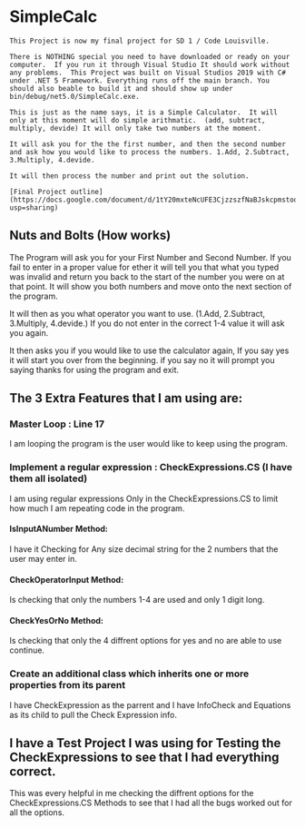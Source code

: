 # SimpleCalc
```
This Project is now my final project for SD 1 / Code Louisville.  

There is NOTHING special you need to have downloaded or ready on your computer.  If you run it through Visual Studio It should work without any problems.  This Project was built on Visual Studios 2019 with C# under .NET 5 Framework. Everything runs off the main branch. You should also beable to build it and should show up under bin/debug/net5.0/SimpleCalc.exe. 

This is just as the name says, it is a Simple Calculator.  It will only at this moment will do simple arithmatic.  (add, subtract, multiply, devide) It will only take two numbers at the moment.  

It will ask you for the the first number, and then the second number and ask how you would like to process the numbers. 1.Add, 2.Subtract, 3.Multiply, 4.devide.

It will then process the number and print out the solution.  

[Final Project outline](https://docs.google.com/document/d/1tY20mxteNcUFE3CjzzszfNaBJskcpmstoqgj5khVA5M/edit?usp=sharing)  
```
## Nuts and Bolts (How works)

The Program will ask you for your First Number and Second Number.  If you fail to enter in a proper value for ether it will tell you that what you typed was invalid and return you back to the start of the number you were on at that point. It will show you both numbers and move onto the next section of the program.

It will then as you what operator you want to use.  (1.Add, 2.Subtract, 3.Multiply, 4.devide.) If you do not enter in the correct 1-4 value it will ask you again.

It then asks you if you would like to use the calculator again, If you say yes it will start you over from the beginning. if you say no it will prompt you saying thanks for using the program and exit.


## The 3 Extra Features that I am using are:

### Master Loop : Line 17
I am looping the program is the user would like to keep using the program.

### Implement a regular expression : CheckExpressions.CS (I have them all isolated)
I am using regular expressions Only in the CheckExpressions.CS to limit how much I am repeating code in the program.  

#### IsInputANumber Method:
I have it Checking for Any size decimal string for the 2 numbers that the user may enter in.

#### CheckOperatorInput Method:
Is checking that only the numbers 1-4 are used and only 1 digit long.

#### CheckYesOrNo Method:
Is checking that only the 4 diffrent options for yes and no are able to use continue.

### Create an additional class which inherits one or more properties from its parent
I have CheckExpression as the parrent and I have InfoCheck and Equations as its child to pull the Check Expression info.

## I have a Test Project I was using for Testing the CheckExpressions to see that I had everything correct.
This was every helpful in me checking the diffrent options for the CheckExpressions.CS Methods to see that I had all the bugs worked out for all the options. 

